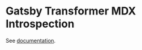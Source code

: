# Gatsby Transformer MDX Introspection

See [documentation](https://commercetools-docs-kit.vercel.app/documentation/configuration/plugins#gatsby-transformer-mdx-introspection).
